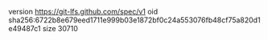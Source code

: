 version https://git-lfs.github.com/spec/v1
oid sha256:6722b8e679eed1711e999b03e1872bf0c24a553076fb48cf75a820d1e49487c1
size 30710
